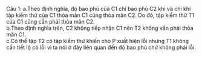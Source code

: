 Câu 1:
a.Theo định nghĩa, độ bao phủ của C1 chỉ bao phủ C2 khi và chỉ khi tập kiểm thử của C1 thỏa mãn C1 cũng thỏa mãn C2. Do đó, tập kiểm thử T1 của C1 cũng cần phải thỏa mãn C2.\
b.Theo định nghĩa trên, C2 không tiếp nhận C1 nên T2 không vần phải thỏa mãn C1.\
c.Có thể tập T2 có tập kiểm thử khiến cho P xuất hiện lỗi nhưng T1 không cần tiết lộ có lỗi vì ta nói ở đây liên quan đến độ bao phủ chứ không phải lỗi.
